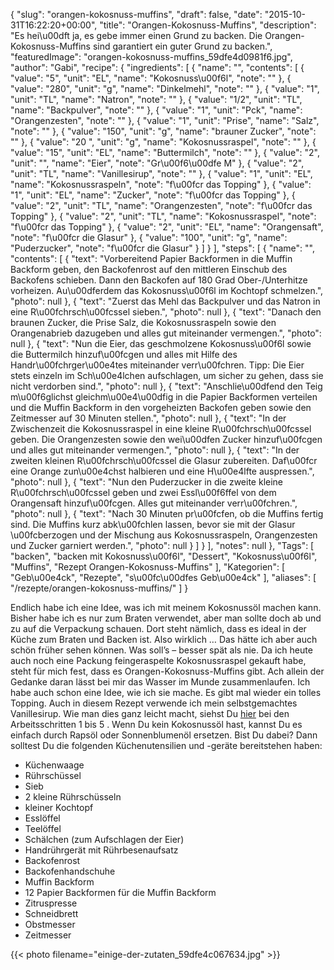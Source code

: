 {
    "slug": "orangen-kokosnuss-muffins",
    "draft": false,
    "date": "2015-10-31T16:22:20+00:00",
    "title": "Orangen-Kokosnuss-Muffins",
    "description": "Es hei\u00dft ja, es gebe immer einen Grund zu backen. Die Orangen-Kokosnuss-Muffins sind garantiert ein guter Grund zu backen.",
    "featuredImage": "orangen-kokosnuss-muffins_59dfe4d0981f6.jpg",
    "author": "Gabi",
    "recipe": {
        "ingredients": [
            {
                "name": "",
                "contents": [
                    {
                        "value": "5",
                        "unit": "EL",
                        "name": "Kokosnuss\u00f6l",
                        "note": ""
                    },
                    {
                        "value": "280",
                        "unit": "g",
                        "name": "Dinkelmehl",
                        "note": ""
                    },
                    {
                        "value": "1",
                        "unit": "TL",
                        "name": "Natron",
                        "note": ""
                    },
                    {
                        "value": "1\/2",
                        "unit": "TL",
                        "name": "Backpulver",
                        "note": ""
                    },
                    {
                        "value": "1",
                        "unit": "Pck",
                        "name": "Orangenzesten",
                        "note": ""
                    },
                    {
                        "value": "1",
                        "unit": "Prise",
                        "name": "Salz",
                        "note": ""
                    },
                    {
                        "value": "150",
                        "unit": "g",
                        "name": "brauner Zucker",
                        "note": ""
                    },
                    {
                        "value": "20 ",
                        "unit": "g",
                        "name": "Kokosnussraspel",
                        "note": ""
                    },
                    {
                        "value": "15",
                        "unit": "EL",
                        "name": "Buttermilch",
                        "note": ""
                    },
                    {
                        "value": "2",
                        "unit": "",
                        "name": "Eier",
                        "note": "Gr\u00f6\u00dfe M"
                    },
                    {
                        "value": "2",
                        "unit": "TL",
                        "name": "Vanillesirup",
                        "note": ""
                    },
                    {
                        "value": "1",
                        "unit": "EL",
                        "name": "Kokosnussraspeln",
                        "note": "f\u00fcr das Topping"
                    },
                    {
                        "value": "1",
                        "unit": "EL",
                        "name": "Zucker",
                        "note": "f\u00fcr das Topping"
                    },
                    {
                        "value": "2",
                        "unit": "TL",
                        "name": "Orangenzesten",
                        "note": "f\u00fcr das Topping"
                    },
                    {
                        "value": "2",
                        "unit": "TL",
                        "name": "Kokosnussraspel",
                        "note": "f\u00fcr das Topping"
                    },
                    {
                        "value": "2",
                        "unit": "EL",
                        "name": "Orangensaft",
                        "note": "f\u00fcr die Glasur"
                    },
                    {
                        "value": "100",
                        "unit": "g",
                        "name": "Puderzucker",
                        "note": "f\u00fcr die Glasur"
                    }
                ]
            }
        ],
        "steps": [
            {
                "name": "",
                "contents": [
                    {
                        "text": "Vorbereitend Papier Backformen in die Muffin Backform geben, den Backofenrost auf den mittleren Einschub des Backofens schieben. Dann den Backofen auf 180 Grad Ober-\/Unterhitze vorheizen. Au\u00dferdem das Kokosnuss\u00f6l im Kochtopf schmelzen.",
                        "photo": null
                    },
                    {
                        "text": "Zuerst das Mehl das Backpulver und das Natron in eine R\u00fchrsch\u00fcssel sieben.",
                        "photo": null
                    },
                    {
                        "text": "Danach den braunen Zucker, die Prise Salz, die Kokosnussraspeln sowie den Orangenabrieb dazugeben und alles gut miteinander vermengen.",
                        "photo": null
                    },
                    {
                        "text": "Nun die Eier, das geschmolzene Kokosnuss\u00f6l sowie die Buttermilch hinzuf\u00fcgen und alles mit Hilfe des Handr\u00fchrger\u00e4tes miteinander verr\u00fchren. Tipp: Die Eier stets einzeln im Sch\u00e4lchen aufschlagen, um sicher zu gehen, dass sie nicht verdorben sind.",
                        "photo": null
                    },
                    {
                        "text": "Anschlie\u00dfend den Teig m\u00f6glichst gleichm\u00e4\u00dfig in die Papier Backformen verteilen und die Muffin Backform in den vorgeheizten Backofen geben sowie den Zeitmesser auf 30 Minuten stellen.",
                        "photo": null
                    },
                    {
                        "text": "In der Zwischenzeit die Kokosnussraspel in eine kleine R\u00fchrsch\u00fcssel geben. Die Orangenzesten sowie den wei\u00dfen Zucker hinzuf\u00fcgen und alles gut miteinander vermengen.",
                        "photo": null
                    },
                    {
                        "text": "In der zweiten kleinen R\u00fchrsch\u00fcssel die Glasur zubereiten. Daf\u00fcr eine Orange zun\u00e4chst halbieren und eine H\u00e4lfte auspressen.",
                        "photo": null
                    },
                    {
                        "text": "Nun den Puderzucker in die zweite kleine R\u00fchrsch\u00fcssel geben und zwei Essl\u00f6ffel von dem Orangensaft hinzuf\u00fcgen. Alles gut miteinander verr\u00fchren.",
                        "photo": null
                    },
                    {
                        "text": "Nach 30 Minuten pr\u00fcfen, ob die Muffins fertig sind. Die Muffins kurz abk\u00fchlen lassen, bevor sie mit der Glasur \u00fcberzogen und der Mischung aus  Kokosnussraspeln, Orangenzesten und Zucker garniert werden.",
                        "photo": null
                    }
                ]
            }
        ],
        "notes": null
    },
    "Tags": [
        "backen",
        "backen mit Kokosnuss\u00f6l",
        "Dessert",
        "Kokosnuss\u00f6l",
        "Muffins",
        "Rezept Orangen-Kokosnuss-Muffins"
    ],
    "Kategorien": [
        "Geb\u00e4ck",
        "Rezepte",
        "s\u00fc\u00dfes Geb\u00e4ck"
    ],
    "aliases": [
        "\/rezepte\/orangen-kokosnuss-muffins\/"
    ]
}

Endlich habe ich eine Idee, was ich mit meinem Kokosnussöl machen kann. Bisher habe ich es nur zum Braten verwendet, aber man sollte doch ab und zu auf die Verpackung schauen. Dort steht nämlich, dass es ideal in der Küche zum Braten und Backen ist. Also wirklich &#8230; Das hätte ich aber auch schön früher sehen können. Was soll&#8217;s &#8211; besser spät als nie. Da ich heute auch noch eine Packung feingeraspelte Kokosnussraspel gekauft habe, steht für mich fest, dass es Orangen-Kokosnuss-Muffins gibt. Ach allein der Gedanke daran lässt bei mir das Wasser im Munde zusammenlaufen. Ich habe auch schon eine Idee, wie ich sie mache. Es gibt mal wieder ein tolles Topping. Auch in diesem Rezept verwende ich mein selbstgemachtes Vanillesirup. Wie man dies ganz leicht macht, siehst Du [hier][1] bei den Arbeitsschritten 1 bis 5 . Wenn Du kein Kokosnussöl hast, kannst Du es einfach durch Rapsöl oder Sonnenblumenöl ersetzen. Bist Du dabei? Dann solltest Du die folgenden Küchenutensilien und -geräte bereitstehen haben:

 * Küchenwaage
 * Rührschüssel
 * Sieb
 * 2 kleine Rührschüsseln
 * kleiner Kochtopf
 * Esslöffel
 * Teelöffel
 * Schälchen (zum Aufschlagen der Eier)
 * Handrührgerät mit Rührbesenaufsatz
 * Backofenrost
 * Backofenhandschuhe
 * Muffin Backform
 * 12 Papier Backformen für die Muffin Backform
 * Zitruspresse
 * Schneidbrett
 * Obstmesser
 * Zeitmesser

{{< photo filename="einige-der-zutaten_59dfe4c067634.jpg" >}}





 [1]: https://kochfokus.de/rezepte/fruehstuecksmuffins-mit-heidelbeeren/